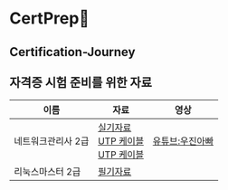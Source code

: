 # CertPrep🎫
Certification-Journey <br><br> 
자격증 시험 준비를 위한 자료
-------------------------
|이름|자료|영상|
|---|---|---|
|네트워크관리사 2급|[실기자료](https://drive.google.com/drive/folders/1ylv3HndZ80L3u2ERq-zh12pDY8dytxnd?usp=sharing)<br>[UTP 케이블](https://itstdy.tistory.com/200)<br>[UTP 케이블](https://m.blog.naver.com/lyric_poet_/223100146826)|[유튜브:우진아빠](https://www.youtube.com/@tech-network)|
|리눅스마스터 2급|[필기자료](https://drive.google.com/drive/folders/16q-05RVcaGezsZLjQyW0rqFV2GbdQgVU?usp=sharing)|

